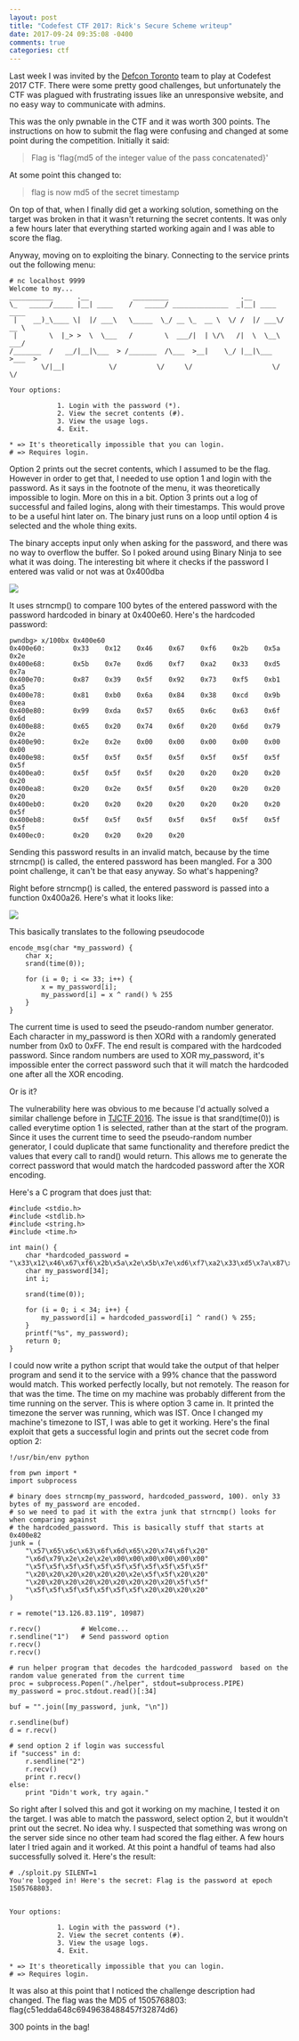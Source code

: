 ```yaml
---
layout: post
title: "Codefest CTF 2017: Rick's Secure Scheme writeup"
date: 2017-09-24 09:35:08 -0400
comments: true
categories: ctf
---
```


Last week I was invited by the [Defcon Toronto](https://twitter.com/defcon_toronto) team to play at Codefest 2017 CTF. There were some pretty good challenges, but unfortunately the CTF was plagued with frustrating issues like an unresponsive website, and no easy way to communicate with admins. 

This was the only pwnable in the CTF and it was worth 300 points. The instructions on how to submit the flag were confusing and changed at some point during the competition. Initially it said:

> Flag is 'flag{md5 of the integer value of the pass concatenated}'

At some point this changed to:

>  flag is now md5 of the secret timestamp

On top of that, when I finally did get a working solution, something on the target was broken in that it wasn't returning the secret contents. It was only a few hours later that everything started working again and I was able to score the flag. 

Anyway, moving on to exploiting the binary. Connecting to the service prints out the following menu: 

```
# nc localhost 9999
Welcome to my...
___________      .__           _________                  .__
\_   _____/_____ |__| ____    /   _____/ ______________  _|__| ____  ____
 |    __)_\____ \|  |/ ___\   \_____  \_/ __ \_  __ \  \/ /  |/ ___\/ __ \
 |        \  |_> >  \  \___   /        \  ___/|  | \/\   /|  \  \__\  ___/
/_______  /   __/|__|\___  > /_______  /\___  >__|    \_/ |__|\___  >___  >
        \/|__|           \/          \/     \/                    \/    \/

Your options:

            1. Login with the password (*).
            2. View the secret contents (#).
            3. View the usage logs.
            4. Exit.

* => It's theoretically impossible that you can login.
# => Requires login.
```

Option 2 prints out the secret contents, which I assumed to be the flag. However in order to get that, I needed to use option 1 and login with the password. As it says in the footnote of the menu, it was theoretically impossible to login. More on this in a bit. Option 3 prints out a log of successful and failed logins, along with their timestamps. This would prove to be a useful hint later on. The binary just runs on a loop until option 4 is selected and the whole thing exits. 

The binary accepts input only when asking for the password, and there was no way to overflow the buffer. So I poked around using Binary Ninja to see what it was doing. The interesting bit where it checks if the password I entered was valid or not was at 0x400dba

![](/images/2017-11-24/01.png)

It uses strncmp() to compare 100 bytes of the entered password with the password hardcoded in binary at 0x400e60. Here's the hardcoded password: 

```
pwndbg> x/100bx 0x400e60
0x400e60:       0x33    0x12    0x46    0x67    0xf6    0x2b    0x5a    0x2e
0x400e68:       0x5b    0x7e    0xd6    0xf7    0xa2    0x33    0xd5    0x7a
0x400e70:       0x87    0x39    0x5f    0x92    0x73    0xf5    0xb1    0xa5
0x400e78:       0x81    0xb0    0x6a    0x84    0x38    0xcd    0x9b    0xea
0x400e80:       0x99    0xda    0x57    0x65    0x6c    0x63    0x6f    0x6d
0x400e88:       0x65    0x20    0x74    0x6f    0x20    0x6d    0x79    0x2e
0x400e90:       0x2e    0x2e    0x00    0x00    0x00    0x00    0x00    0x00
0x400e98:       0x5f    0x5f    0x5f    0x5f    0x5f    0x5f    0x5f    0x5f
0x400ea0:       0x5f    0x5f    0x5f    0x20    0x20    0x20    0x20    0x20
0x400ea8:       0x20    0x2e    0x5f    0x5f    0x20    0x20    0x20    0x20
0x400eb0:       0x20    0x20    0x20    0x20    0x20    0x20    0x20    0x5f
0x400eb8:       0x5f    0x5f    0x5f    0x5f    0x5f    0x5f    0x5f    0x5f
0x400ec0:       0x20    0x20    0x20    0x20
```

Sending this password results in an invalid match, because by the time strncmp() is called, the entered password has been mangled. For a 300 point challenge, it can't be that easy anyway.  So what's happening? 

Right before strncmp() is called, the entered password is passed into a function 0x400a26. Here's what it looks like:

![](/images/2017-11-24/02.png)

This basically translates to the following pseudocode

```
encode_msg(char *my_password) {
    char x; 
    srand(time(0));

    for (i = 0; i <= 33; i++) {
        x = my_password[i];
        my_password[i] = x ^ rand() % 255
    }
}
```

The current time is used to seed the pseudo-random number generator. Each character in my_password is then XORd with a randomly generated number from 0x0 to 0xFF. The end result is compared with the hardcoded password. Since random numbers are used to XOR my_password, it's impossible enter the correct password such that it will match the hardcoded one after all the XOR encoding.

Or is it? 

The vulnerability here was obvious to me because I'd actually solved a similar challenge before in [TJCTF 2016](https://github.com/VulnHub/ctf-writeups/blob/e160838b06b69d1f19a94411bcbc2702bcf3dbca/2016/tjctf/guess.md). The issue is that srand(time(0)) is called everytime option 1 is selected, rather than at the start of the program. Since it uses the current time to seed the pseudo-random number generator, I could duplicate that same functionality and therefore predict the values that every call to rand() would return. This allows me to generate the correct password that would match the hardcoded password after the XOR encoding. 

Here's a C program that does just that:


```
#include <stdio.h>
#include <stdlib.h>
#include <string.h>
#include <time.h>

int main() {
    char *hardcoded_password = "\x33\x12\x46\x67\xf6\x2b\x5a\x2e\x5b\x7e\xd6\xf7\xa2\x33\xd5\x7a\x87\x39\x5f\x92\x73\xf5\xb1\xa5\x81\xb0\x6a\x84\x38\xcd\x9b\xea\x99\xda";
    char my_password[34];
    int i;

    srand(time(0));

    for (i = 0; i < 34; i++) {
        my_password[i] = hardcoded_password[i] ^ rand() % 255;
    }
    printf("%s", my_password);
    return 0;
}
```

I could now write a python script that would take the output of that helper program and send it to the service with a 99% chance that the password would match. This worked perfectly locally, but not remotely. The reason for that was the time. The time on my machine was probably different from the time running on the server. This is where option 3 came in. It printed the timezone the server was running, which was IST. Once I changed my machine's timezone to IST, I was able to get it working. Here's the final exploit that gets a successful login and prints out the secret code from option 2:

```
!/usr/bin/env python

from pwn import *
import subprocess

# binary does strncmp(my_password, hardcoded_password, 100). only 33 bytes of my_password are encoded.
# so we need to pad it with the extra junk that strncmp() looks for when comparing against
# the hardcoded_password. This is basically stuff that starts at 0x400e82
junk = (
    "\x57\x65\x6c\x63\x6f\x6d\x65\x20\x74\x6f\x20"
    "\x6d\x79\x2e\x2e\x2e\x00\x00\x00\x00\x00\x00"
    "\x5f\x5f\x5f\x5f\x5f\x5f\x5f\x5f\x5f\x5f\x5f"
    "\x20\x20\x20\x20\x20\x20\x2e\x5f\x5f\x20\x20"
    "\x20\x20\x20\x20\x20\x20\x20\x20\x20\x5f\x5f"
    "\x5f\x5f\x5f\x5f\x5f\x5f\x5f\x20\x20\x20\x20"
)

r = remote("13.126.83.119", 10987)

r.recv()          # Welcome...
r.sendline("1")   # Send password option
r.recv()
r.recv()

# run helper program that decodes the hardcoded_password  based on the random value generated from the current time
proc = subprocess.Popen("./helper", stdout=subprocess.PIPE)
my_password = proc.stdout.read()[:34]

buf = "".join([my_password, junk, "\n"])

r.sendline(buf)
d = r.recv()

# send option 2 if login was successful
if "success" in d:
    r.sendline("2")
    r.recv()
    print r.recv()
else:
    print "Didn't work, try again."

```

So right after I solved this and got it working on my machine, I tested it on the target. I was able to match the password, select option 2, but it wouldn't print out the secret. No idea why. I suspected that something was wrong on the server side since no other team had scored the flag either. A few hours later I tried again and it worked. At this point a handful of teams had also successfully solved it. Here's the result:

```
# ./sploit.py SILENT=1
You're logged in! Here's the secret: Flag is the password at epoch 1505768803.


Your options:

            1. Login with the password (*).
            2. View the secret contents (#).
            3. View the usage logs.
            4. Exit.

* => It's theoretically impossible that you can login.
# => Requires login.
```

It was also at this point that I noticed the  challenge description had changed. The flag was the MD5 of 1505768803: flag{c51edda648c6949638488457f32874d6}

300 points in the bag!
